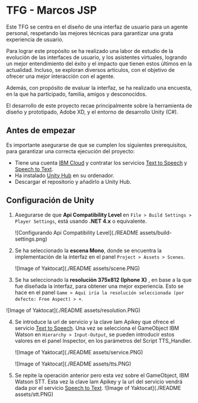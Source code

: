 # TFG - Marcos JSP

Este TFG se centra en el diseño de una interfaz de usuario para un agente personal, respetando las mejores técnicas para garantizar una grata experiencia de usuario.

Para lograr este propósito se ha realizado una labor de estudio de la evolución de las interfaces de usuario, y los asistentes virtuales, logrando un mejor entendimiento del éxito y el impacto que tienen estos últimos en la actualidad. Incluso, se exploran diversos artículos, con el objetivo de ofrecer una mejor interacción con el agente.

Además, con propósito de evaluar la interfaz, se ha realizado una encuesta, en la que ha participado, familia, amigos y desconocidos.

El desarrollo de este proyecto recae principalmente sobre la herramienta de diseño y prototipado, Adobe XD, y el entorno de desarrollo Unity (C#).

## Antes de empezar
Es importante asegurarse de que se cumplen los siguientes prerequisitos, para garantizar una correcta ejecución del proyecto:

* Tiene una cuenta [IBM Cloud](https://cloud.ibm.com/registration) y contratar los servicios [Text to Speech](https://cloud.ibm.com/catalog/services/text-to-speech) y [Speech to Text](https://cloud.ibm.com/catalog/services/speech-to-text).
* Ha instalado [Unity Hub](https://store.unity.com/es#plans-individual) en su ordenador.
* Descargar el repositorio y añadirlo a Unity Hub.

## Configuración de Unity
1. Asegurarse de que  **Api Compatibility Level** en `File > Build Settings > Player Settings`, está usando  **.NET 4.x** o equivalente.

   ![Configurando Api Compatibility Level](./README assets/build-settings.png)

2. Se ha seleccionado la **escena Mono**, donde se encuentra la implementación de la interfaz en el panel `Project > Assets > Scenes`.

   ![Image of Yaktocat](./README assets/scene.PNG)

3. Se ha seleccionado la **resolución 375x812 (Iphone X)** , en base a la que fue diseñada la interfaz, para obtener una mejor experiencia. Esto se hace en el panel `Game > Aquí iría la resolución seleccionada (por defecto: Free Aspect) > +`.

![Image of Yaktocat](./README assets/resolution.PNG)

4. Se introduce la url de servicio y la clave Iam Apikey que ofrece el servicio [Text to Speech](https://cloud.ibm.com/catalog/services/text-to-speech). Una vez se selecciona el GameObject IBM Watson en `Hierarchy > Input-Output`, se pueden introducir estos valores en el panel Inspector, en los parámetros del Script TTS_Handler.

   ![Image of Yaktocat](./README assets/service.PNG)

   ![Image of Yaktocat](./README assets/tts.PNG)

5. Se repite la operación anterior pero esta vez sobre el GameObject, IBM Watson STT. Esta vez la clave Iam Apikey y la url del servicio vendrá dada por el servicio [Speech to Text](https://cloud.ibm.com/catalog/services/speech-to-text).
   ![Image of Yaktocat](./README assets/stt.PNG)